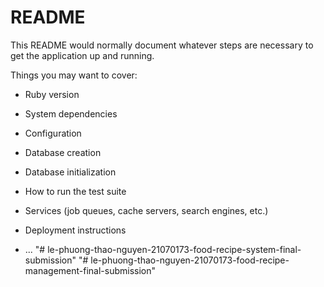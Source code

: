 # README

This README would normally document whatever steps are necessary to get the
application up and running.

Things you may want to cover:

* Ruby version

* System dependencies

* Configuration

* Database creation

* Database initialization

* How to run the test suite

* Services (job queues, cache servers, search engines, etc.)

* Deployment instructions

* ...
"# le-phuong-thao-nguyen-21070173-food-recipe-system-final-submission" 
"# le-phuong-thao-nguyen-21070173-food-recipe-management-final-submission" 
